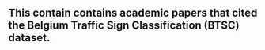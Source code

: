 ## This contain contains academic papers that cited the Belgium Traffic Sign Classification (BTSC) dataset.
